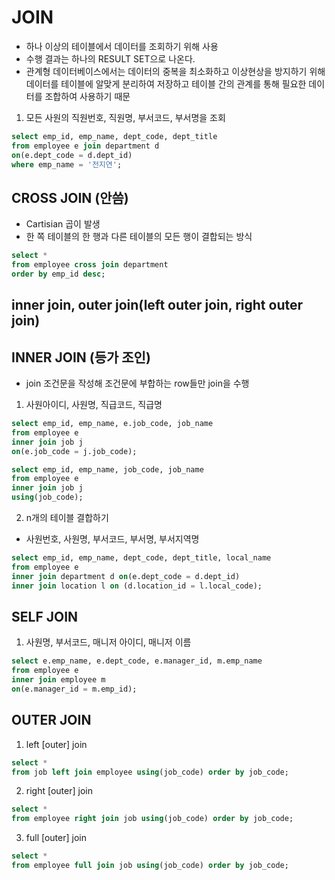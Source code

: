 # JOIN
- 하나 이상의 테이블에서 데이터를 조회하기 위해 사용
- 수행 결과는 하나의 RESULT SET으로 나온다.
- 관계형 데이터베이스에서는 데이터의 중복을 최소화하고 이상현상을 방지하기 위해 데이터를 테이블에 알맞게 분리하여 저장하고 테이블 간의 관계를 통해 필요한 데이터를 조합하여 사용하기 때문

1. 모든 사원의 직원번호, 직원명, 부서코드, 부서명을 조회

```SQL
select emp_id, emp_name, dept_code, dept_title
from employee e join department d
on(e.dept_code = d.dept_id)
where emp_name = '전지연';
```

## CROSS JOIN (안씀)
- Cartisian 곱이 발생
- 한 쪽 테이블의 한 행과 다른 테이블의 모든 행이 결합되는 방식

```SQL
select *
from employee cross join department
order by emp_id desc;
```

## inner join, outer join(left outer join, right outer join)

## INNER JOIN (등가 조인)
- join 조건문을 작성해 조건문에 부합하는 row들만 join을 수행
1. 사원아이디, 사원명, 직급코드, 직급명
```SQL
select emp_id, emp_name, e.job_code, job_name
from employee e
inner join job j
on(e.job_code = j.job_code);
```

```SQL
select emp_id, emp_name, job_code, job_name
from employee e
inner join job j
using(job_code);
```

2. n개의 테이블 결합하기
- 사원번호, 사원명, 부서코드, 부서명, 부서지역명

```SQL
select emp_id, emp_name, dept_code, dept_title, local_name
from employee e
inner join department d on(e.dept_code = d.dept_id)
inner join location l on (d.location_id = l.local_code);
```

## SELF JOIN
1. 사원명, 부서코드, 매니저 아이디, 매니저 이름

```SQL
select e.emp_name, e.dept_code, e.manager_id, m.emp_name
from employee e
inner join employee m
on(e.manager_id = m.emp_id);
```

## OUTER JOIN
1. left [outer] join

```SQL
select *
from job left join employee using(job_code) order by job_code;
```

2. right [outer] join

```SQL
select *
from employee right join job using(job_code) order by job_code;
```

3. full [outer] join

```SQL
select *
from employee full join job using(job_code) order by job_code;
```
